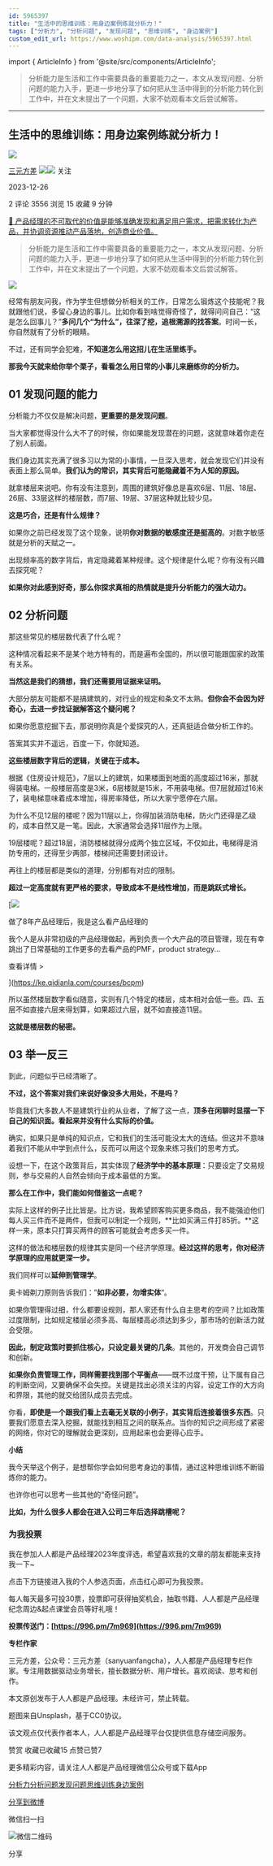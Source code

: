 ```yaml
---
id: 5965397
title: "生活中的思维训练：用身边案例练就分析力！"
tags: ["分析力", "分析问题", "发现问题", "思维训练", "身边案例"]
custom_edit_url: https://www.woshipm.com/data-analysis/5965397.html
---
```

import { ArticleInfo } from '@site/src/components/ArticleInfo';

<ArticleInfo
    author="三元方差"
    authorLink="https://www.woshipm.com/u/686668"
    published="2023-12-26"
    views={3556}
    comments={2}
    collects={15}
/>

> 分析能力是生活和工作中需要具备的重要能力之一，本文从发现问题、分析问题的能力入手，更进一步地分享了如何把从生活中得到的分析能力转化到工作中，并在文末提出了一个问题，大家不妨观看本文后尝试解答。

---

## 生活中的思维训练：用身边案例练就分析力！

[![](https://static.woshipm.com/view/woshipm_api_def_20241227185449_7500.jpg?imageView2/1/w/72/h/72/q/100)](https://www.woshipm.com/u/686668)

[三元方差](https://www.woshipm.com/u/686668) ![](https://static.woshipm.com/tag/1121_1@2x.png)![](https://static.woshipm.com/tag/2105_1@2x.png) 关注

2023-12-26

2 评论 3556 浏览 15 收藏 9 分钟

[🔗 产品经理的不可取代的价值是能够准确发现和满足用户需求，把需求转化为产品，并协调资源推动产品落地，创造商业价值。](https://ke.qidianla.com/courses/90pm)

> 分析能力是生活和工作中需要具备的重要能力之一，本文从发现问题、分析问题的能力入手，更进一步地分享了如何把从生活中得到的分析能力转化到工作中，并在文末提出了一个问题，大家不妨观看本文后尝试解答。

![](https://image.woshipm.com/2023/04/13/52823bca-d9de-11ed-bd5e-00163e0b5ff3.jpg)

经常有朋友问我，作为学生但想做分析相关的工作，日常怎么锻炼这个技能呢？我就跟他们说，多留心身边的事儿。比如你看到啥觉得奇怪了，就得问问自己：“这是怎么回事儿？”**多问几个“为什么”，往深了挖，追根溯源的找答案**。时间一长，你自然就有了分析的眼睛。

不过，还有同学会犯难，**不知道怎么用这招儿在生活里练手。**

**那我今天就来给你举个栗子，看看怎么用日常的小事儿来磨练你的分析力。**

## 01 发现问题的能力

分析能力不仅仅是解决问题，**更重要的是发现问题**。

当大家都觉得没什么大不了的时候，你如果能发现潜在的问题，这就意味着你走在了别人前面。

我们身边其实充满了很多习以为常的小事情，一旦深入思考，就会发现它们并没有表面上那么简单。**我们认为的常识，其实背后可能隐藏着不为人知的原因。**

就拿楼层来说吧。你有没有注意到，周围的建筑好像总是喜欢6层、11层、18层、26层、33层这样的楼层数，而7层、19层、37层这种就比较少见。

**这是巧合，还是有什么规律？**

如果你之前已经发现了这个现象，说明**你对数据的敏感度还是挺高的**。对数字敏感就是分析的天赋之一。

出现频率高的数字背后，肯定隐藏着某种规律。这个规律是什么呢？你有没有兴趣去探究呢？

**如果你对此感到好奇，那么你探求真相的热情就是提升分析能力的强大动力。**

## 02 分析问题

那这些常见的楼层数代表了什么呢？

这种情况看起来不是某个地方特有的，而是遍布全国的，所以很可能跟国家的政策有关系。

**当然这是我们的猜想，我们还需要用证据来证明。**

大部分朋友可能都不是搞建筑的，对行业的规定和条文不太熟。**但你会不会因为好奇心，去进一步找证据解答这个疑问呢？**

如果你愿意挖掘下去，那说明你真是个爱探究的人，还真挺适合做分析工作的。

答案其实并不遥远，百度一下，你就知道。

**这些楼层数字背后的逻辑，关键在于成本。**

根据《住房设计规范》，7层以上的建筑，如果楼面到地面的高度超过16米，那就得装电梯。一般楼层高度是3米，6层楼就是15米，不用装电梯。但7层就超过16米了，装电梯意味着成本增加，得房率降低，所以大家宁愿停在六层。

为什么不见12层的楼呢？因为11层以上，你得加装消防电梯，防火门还得是乙级的，成本自然又是一笔。因此，大家通常会选择11层作为上限。

19层楼呢？超过18层，消防楼梯就得分成两个独立区域，不仅如此，电梯得是消防专用的，还得至少两部，楼梯间还需要封闭设计。

再往上的楼层都是类似的道理，分别都有对应的限制。

**超过一定高度就有更严格的要求，导致成本不是线性增加，而是跳跃式增长。**

[![](https://image.woshipm.com/2023/08/02/bf59b8ba-30e4-11ee-88e7-00163e0b5ff3.png)

做了8年产品经理后，我是这么看产品经理的

我个人是从非常初级的产品经理做起，再到负责一个大产品的项目管理，现在有幸跳出了日常基础的工作更多的去看产品的PMF，product strategy...

查看详情 >

](https://ke.qidianla.com/courses/bcpm)

所以虽然楼层数字看似随意，实则有几个特定的楼层，成本相对会低一些。四、五层不如直接六层来得划算，如果超过六层，就不如直接造11层。

**这就是楼层数的秘密。**

## 03 举一反三

到此，问题似乎已经清晰了。

**不过，这个答案对我们来说好像没多大用处，不是吗？**

毕竟我们大多数人不是建筑行业的从业者，了解了这一点，**顶多在闲聊时显摆一下自己的知识面。看起来并没有什么实际的价值。**

确实，如果只是单纯的知识点，它和我们的生活可能没太大的连结。但这并不意味着我们不能从中学到点什么，反而可以用这个现象来练习我们的思考方式。

设想一下，在这个政策背后，其实体现了**经济学中的基本原理**：只要设定了交易规则，参与交易的人自然会倾向于成本最低的方案。

**那么在工作中，我们能如何借鉴这一点呢？**

实际上这样的例子比比皆是。比方说，我希望顾客购买更多商品，我不能强迫他们每人买三件而不是两件，但我可以制定一个规则，**比如买满三件打85折。**这样一来，原本只打算买两件的顾客可能就会考虑多买一件。

这样的做法和楼层数的规律其实是同一个经济学原理。**经过这样的思考，你对经济学原理的应用就更深一步。**

我们同样可以**延伸到管理学**。

奥卡姆剃刀原则告诉我们：”**如非必要，勿增实体**“。

如果你管理得过细，什么都要设规则，那人家还有什么自主思考的空间？比如政策过度限制，比如规定楼层必须多高、每层楼高必须达到多少，那市场的创新活力就会受限。

**因此，制定政策时要抓住核心，只设定最关键的几条**。其他的，开发商会自己调节和创新。

**如果你负责管理工作，同样需要找到那个平衡点**——既不过度干预，让下属有自己的判断空间，又要确保不会失控。关键是找出必须关注的内容，设定工作的大方向和界限，其他的就交给团队成员去完成。

你看，**即使是一个跟我们看上去毫无关联的小例子，其实背后连接着很多东西**。只要我们愿意去深入挖掘，就能找到相互之间的联系点。当你的知识之间形成了紧密的网络，你对它的理解就会更深刻，应用起来也会更得心应手。

**小结**

我今天举这个例子，是想帮你学会如何思考身边的事情，通过这种思维训练不断锻炼你的能力。

也许你也可以思考一些其他的“奇怪问题”。

**比如，为什么很多人都会在进入公司三年后选择跳槽呢？**

### 为我投票

我在参加人人都是产品经理2023年度评选，希望喜欢我的文章的朋友都能来支持我一下~

点击下方链接进入我的个人参选页面，点击红心即可为我投票。

每人每天最多可投30票，投票即可获得抽奖机会，抽取书籍、人人都是产品经理纪念周边&起点课堂会员等好礼哦！

**投票传送门：[https://996.pm/7m969](https://996.pm/7m969)**

**专栏作家**

三元方差，公众号：三元方差（sanyuanfangcha），人人都是产品经理专栏作家。专注用数据驱动业务增长，擅长数据分析、用户增长。喜欢阅读、思考和创作。

本文原创发布于人人都是产品经理。未经许可，禁止转载。

题图来自Unsplash，基于CC0协议。

该文观点仅代表作者本人，人人都是产品经理平台仅提供信息存储空间服务。

赞赏 收藏已收藏15 点赞已赞7

更多精彩内容，请关注人人都是产品经理微信公众号或下载App

[分析力](https://www.woshipm.com/tag/%e5%88%86%e6%9e%90%e5%8a%9b)[分析问题](https://www.woshipm.com/tag/%e5%88%86%e6%9e%90%e9%97%ae%e9%a2%98)[发现问题](https://www.woshipm.com/tag/%e5%8f%91%e7%8e%b0%e9%97%ae%e9%a2%98)[思维训练](https://www.woshipm.com/tag/%e6%80%9d%e7%bb%b4%e8%ae%ad%e7%bb%83)[身边案例](https://www.woshipm.com/tag/%e8%ba%ab%e8%be%b9%e6%a1%88%e4%be%8b)

[分享到微博](https://service.weibo.com/share/share.php?appkey=2775287854&title=生活中的思维训练：用身边案例练就分析力！&url=https://www.woshipm.com/data-analysis/5965397.html&pic=https://image.woshipm.com/2023/04/13/52823bca-d9de-11ed-bd5e-00163e0b5ff3.jpg)

微信扫一扫

![微信二维码](https://api.pwmqr.com/qrcode/create/?url=https://www.woshipm.com/data-analysis/5965397.html)

分享